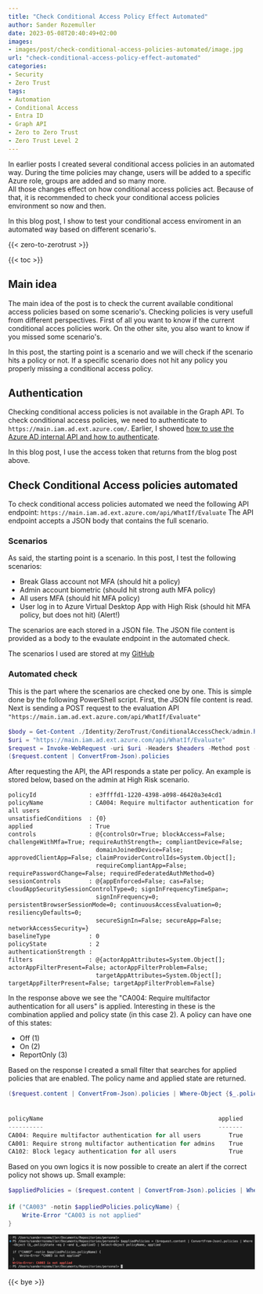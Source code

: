 ```yaml
---
title: "Check Conditional Access Policy Effect Automated"
author: Sander Rozemuller
date: 2023-05-08T20:40:49+02:00
images:
- images/post/check-conditional-access-policies-automated/image.jpg
url: "check-conditional-access-policy-effect-automated"
categories:
- Security
- Zero Trust
tags:
- Automation
- Conditional Access
- Entra ID
- Graph API
- Zero to Zero Trust
- Zero Trust Level 2
---
```

In earlier posts I created several conditional access policies in an automated way. During the time policies may change, users will be added to a specific Azure role, groups are added and so many more.  
All those changes effect on how conditional access policies act. Because of that, it is recommended to check your conditional access policies environment so now and then.  

In this blog post, I show to test your conditional access enviroment in an automated way based on different scenario's.

{{< zero-to-zerotrust >}}

{{< toc >}}

## Main idea
The main idea of the post is to check the current available conditional access policies based on some scenario's. Checking policies is very usefull from different perspectives. 
First of all you want to know if the current conditional acces policies work. On the other site, you also want to know if you missed some scenario's. 

In this post, the starting point is a scenario and we will check if the scenario hits a policy or not. If a specific scenario does not hit any policy you properly missing a conditional access policy.


## Authentication
Checking conditional access policies is not available in the Graph API. To check conditional access policies, we need to authenticate to ```https://main.iam.ad.ext.azure.com/```. Earlier, I showed [how to use the Azure AD internal API and how to authenticate](./use-internal-azure-api-in-automation/).

In this blog post, I use the access token that returns from the blog post above. 


## Check Conditional Access policies automated
To check conditional access policies automated we need the following API endpoint: ```https://main.iam.ad.ext.azure.com/api/WhatIf/Evaluate```
The API endpoint accepts a JSON body that contains the full scenario.

### Scenarios
As said, the starting point is a scenario. In this post, I test the following scenarios:
- Break Glass account not MFA (should hit a policy)
- Admin account biometric (should hit strong auth MFA policy)
- All users MFA (should hit MFA policy)
- User log in to Azure Virtual Desktop App with High Risk (should hit MFA policy, but does not hit) (Alert!)

The scenarios are each stored in a JSON file. The JSON file content is provided as a body to the evaulate endpoint in the automated check.

The scenarios I used are stored at my [GitHub](https://github.com/srozemuller/Identity/tree/main/ZeroTrust/ConditionalAccessCheck)
### Automated check
This is the part where the scenarios are checked one by one. This is simple done by the following PowerShell script. 
First, the JSON file content is read. Next is sending a POST request to the evaluation API ```"https://main.iam.ad.ext.azure.com/api/WhatIf/Evaluate"```

```powershell
$body = Get-Content ./Identity/ZeroTrust/ConditionalAccessCheck/admin.highrisk.json
$uri = "https://main.iam.ad.ext.azure.com/api/WhatIf/Evaluate"
$request = Invoke-WebRequest -uri $uri -Headers $headers -Method post -Body $body
($request.content | ConvertFrom-Json).policies
```

After requesting the API, the API responds a state per policy. An example is stored below, based on the admin at High Risk scenario.

```
policyId               : e3ffffd1-1220-4398-a098-46420a3e4cd1
policyName             : CA004: Require multifactor authentication for all users
unsatisfiedConditions  : {0}
applied                : True
controls               : @{controlsOr=True; blockAccess=False; challengeWithMfa=True; requireAuthStrength=; compliantDevice=False;
                         domainJoinedDevice=False; approvedClientApp=False; claimProviderControlIds=System.Object[]; 
                         requireCompliantApp=False; requirePasswordChange=False; requiredFederatedAuthMethod=0}
sessionControls        : @{appEnforced=False; cas=False; cloudAppSecuritySessionControlType=0; signInFrequencyTimeSpan=; 
                         signInFrequency=0; persistentBrowserSessionMode=0; continuousAccessEvaluation=0; resiliencyDefaults=0;
                         secureSignIn=False; secureApp=False; networkAccessSecurity=}
baselineType           : 0
policyState            : 2
authenticationStrength :
filters                : @{actorAppAttributes=System.Object[]; actorAppFilterPresent=False; actorAppFilterProblem=False; 
                         targetAppAttributes=System.Object[]; targetAppFilterPresent=False; targetAppFilterProblem=False}
```

In the response above we see the "CA004: Require multifactor authentication for all users" is applied. Interesting in these is the combination applied and policy state (in this case 2). 
A policy can have one of this states:
- Off (1)
- On (2)
- ReportOnly (3)

Based on the response I created a small filter that searches for applied policies that are enabled. The policy name and applied state are returned.

```powershell
($request.content | ConvertFrom-Json).policies | Where-Object {$_.policyState -eq 2 -and $_.applied} | Select-Object policyName, applied


policyName                                                  applied
----------                                                  -------
CA004: Require multifactor authentication for all users        True
CA001: Require strong multifactor authentication for admins    True
CA102: Block legacy authentication for all users               True
```

Based on you own logics it is now possible to create an alert if the correct policy not shows up.
Small example:

```powershell
$appliedPolicies = ($request.content | ConvertFrom-Json).policies | Where-Object {$_.policyState -eq 2 -and $_.applied} | Select-Object policyName, applied

if ("CA003" -notin $appliedPolicies.policyName) {
	Write-Error "CA003 is not applied"
}
```
![check-result](./check-result.png)

{{< bye >}}